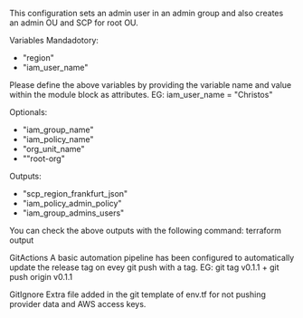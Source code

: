 This configuration sets an admin user in an admin group and also creates an admin OU and SCP for root OU.

Variables
Mandadotory:
- "region"
- "iam_user_name"

Please define the above variables by providing the variable name and value within the module block as attributes. EG: iam_user_name = "Christos"

Optionals:
- "iam_group_name"
- "iam_policy_name"
- "org_unit_name"
- ""root-org"

Outputs:
- "scp_region_frankfurt_json"
- "iam_policy_admin_policy"
- "iam_group_admins_users"

You can check the above outputs with the following command: terraform output

GitActions
A basic automation pipeline has been configured to automatically update the release tag on evey git push with a tag. EG: git tag v0.1.1 + git push origin v0.1.1


GitIgnore
Extra file added in the git template of env.tf for not pushing provider data and AWS access keys.